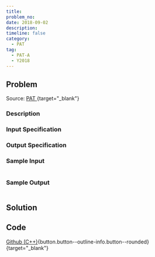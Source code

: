 ```yaml
---
title:
problem_no:
date: 2018-09-02
description: 
timeline: false
category:
  - PAT
tag:
  - PAT-A
  - Y2018
---
```


<!--more-->

## Problem

Source: [PAT ](){target="_blank"}

### Description



### Input Specification



### Output Specification



### Sample Input

```text

```

### Sample Output

```text

```

## Solution

## Code

[Github (C++)](https://github.com/Alomerry/algorithm/blob/master/pat/a/){button.button--outline-info.button--rounded}{target="_blank"}


```cpp

```
